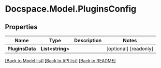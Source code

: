 # Docspace.Model.PluginsConfig

## Properties

Name | Type | Description | Notes
------------ | ------------- | ------------- | -------------
**PluginsData** | **List&lt;string&gt;** |  | [optional] [readonly] 

[[Back to Model list]](../README.md#documentation-for-models) [[Back to API list]](../README.md#documentation-for-api-endpoints) [[Back to README]](../README.md)

